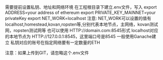 需要提前设置私钥、地址和网络环境
 在工程根目录下建立.env文件，写入
 export ADDRESS=your address of ethereum
 export PRIVATE_KEY_MAINNET=your privateKey
 export NET_WORK=localhost
 注意:
NET_WORK可以设置的值有 localhost,homestead,kovan,ropsten等,分别代表本地节点，主网络，kovan测试网，ropsten测试网等
也可以使用 HTTP://domain.com:8545形式
localhost对应的本地节点为 HTTP://127.0.0.1:8545，这里端口号是8545 一般使用Ganache建立
私钥对应的账号在指定网络要有一定数量的ETH

注意：如果上传到GIT，请忽略这个.env文件

